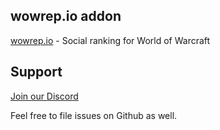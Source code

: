 ## wowrep.io addon

[wowrep.io](https://wowrep.io) - Social ranking for World of Warcraft

## Support

[Join our Discord](https://discord.gg/rbryPC7YbS)

Feel free to file issues on Github as well.

